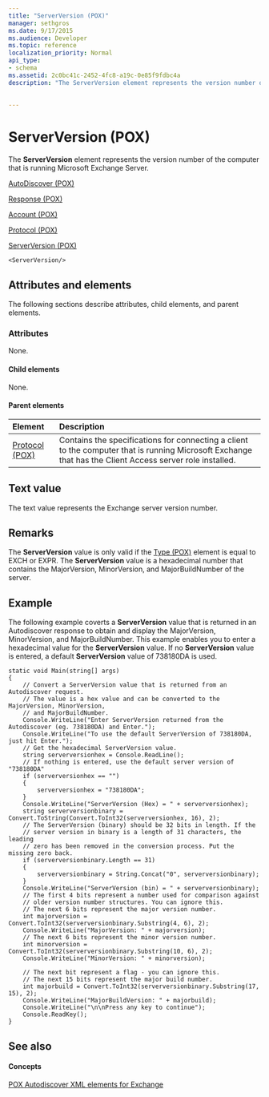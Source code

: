 ```yaml
---
title: "ServerVersion (POX)"
manager: sethgros
ms.date: 9/17/2015
ms.audience: Developer
ms.topic: reference
localization_priority: Normal
api_type:
- schema
ms.assetid: 2c0bc41c-2452-4fc8-a19c-0e85f9fdbc4a
description: "The ServerVersion element represents the version number of the computer that is running Microsoft Exchange Server."
 
 
---
```


# ServerVersion (POX)

The **ServerVersion** element represents the version number of the computer that is running Microsoft Exchange Server. 
  
[AutoDiscover (POX)](autodiscover-pox.md)
  
[Response (POX)](response-pox.md)
  
[Account (POX)](account-pox.md)
  
[Protocol (POX)](protocol-pox.md)
  
[ServerVersion (POX)](serverversion-pox.md)
  
```
<ServerVersion/>
```

## Attributes and elements

The following sections describe attributes, child elements, and parent elements.
  
### Attributes

None.
  
#### Child elements

None.
  
#### Parent elements

|**Element**|**Description**|
|:-----|:-----|
|[Protocol (POX)](protocol-pox.md) <br/> |Contains the specifications for connecting a client to the computer that is running Microsoft Exchange that has the Client Access server role installed.  <br/> |
   
## Text value

The text value represents the Exchange server version number.
  
## Remarks

The **ServerVersion** value is only valid if the [Type (POX)](type-pox.md) element is equal to EXCH or EXPR. The **ServerVersion** value is a hexadecimal number that contains the MajorVersion, MinorVersion, and MajorBuildNumber of the server. 
  
## Example

The following example coverts a **ServerVersion** value that is returned in an Autodiscover response to obtain and display the MajorVersion, MinorVersion, and MajorBuildNumber. This example enables you to enter a hexadecimal value for the **ServerVersion** value. If no **ServerVersion** value is entered, a default **ServerVersion** value of 738180DA is used. 
  
```
static void Main(string[] args)
{
    // Convert a ServerVersion value that is returned from an Autodiscover request.
    // The value is a hex value and can be converted to the MajorVersion, MinorVersion,
    // and MajorBuildNumber.
    Console.WriteLine("Enter ServerVersion returned from the Autodiscover (eg. 738180DA) and Enter.");
    Console.WriteLine("To use the default ServerVersion of 738180DA, just hit Enter.");
    // Get the hexadecimal ServerVersion value.
    string serverversionhex = Console.ReadLine();
    // If nothing is entered, use the default server version of "738180DA"
    if (serverversionhex == "")
    {
        serverversionhex = "738180DA";
    }
    Console.WriteLine("ServerVersion (Hex) = " + serverversionhex);
    string serverversionbinary = Convert.ToString(Convert.ToInt32(serverversionhex, 16), 2);
    // The ServerVersion (binary) should be 32 bits in length. If the 
    // server version in binary is a length of 31 characters, the leading
    // zero has been removed in the conversion process. Put the missing zero back.
    if (serverversionbinary.Length == 31)
    {
        serverversionbinary = String.Concat("0", serverversionbinary);
    }
    Console.WriteLine("ServerVersion (bin) = " + serverversionbinary);
    // The first 4 bits represent a number used for comparison against  
    // older version number structures. You can ignore this.
    // The next 6 bits represent the major version number.
    int majorversion = Convert.ToInt32(serverversionbinary.Substring(4, 6), 2);
    Console.WriteLine("MajorVersion: " + majorversion);
    // The next 6 bits represent the minor version number.
    int minorversion = Convert.ToInt32(serverversionbinary.Substring(10, 6), 2);
    Console.WriteLine("MinorVersion: " + minorversion);
    
    // The next bit represent a flag - you can ignore this.
    // The next 15 bits represent the major build number.
    int majorbuild = Convert.ToInt32(serverversionbinary.Substring(17, 15), 2);
    Console.WriteLine("MajorBuildVersion: " + majorbuild);
    Console.WriteLine("\n\nPress any key to continue");
    Console.ReadKey();
}
```

## See also

#### Concepts

[POX Autodiscover XML elements for Exchange](pox-autodiscover-xml-elements-for-exchange.md)

